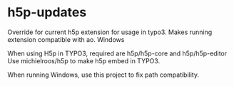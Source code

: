 # h5p-updates
Override for current h5p extension for usage in typo3. Makes running extension compatible with ao. Windows 

When using H5p in TYPO3, required are h5p/h5p-core and h5p/h5p-editor
Use michielroos/h5p to make h5p embed in TYPO3. 

When running Windows, use this project to fix path compatibility.
